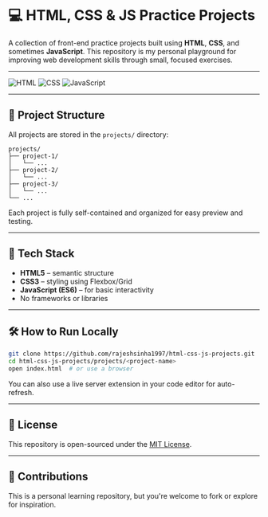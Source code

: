 # 💻 HTML, CSS & JS Practice Projects

A collection of front-end practice projects built using **HTML**, **CSS**, and sometimes **JavaScript**. This repository is my personal playground for improving web development skills through small, focused exercises.

---

![HTML](https://img.shields.io/badge/HTML-5-orange)
![CSS](https://img.shields.io/badge/CSS-3-blue)
![JavaScript](https://img.shields.io/badge/JavaScript-ES6-yellow)

---

## 📁 Project Structure

All projects are stored in the `projects/` directory:

```
projects/
├── project-1/
│   └── ...
├── project-2/
│   └── ...
├── project-3/
│   └── ...
└── ...
```

Each project is fully self-contained and organized for easy preview and testing.

---

## 🧰 Tech Stack

- **HTML5** – semantic structure
- **CSS3** – styling using Flexbox/Grid
- **JavaScript (ES6)** – for basic interactivity
- No frameworks or libraries

---

## 🛠️ How to Run Locally

```bash
git clone https://github.com/rajeshsinha1997/html-css-js-projects.git
cd html-css-js-projects/projects/<project-name>
open index.html  # or use a browser
```

You can also use a live server extension in your code editor for auto-refresh.

---

## 📄 License

This repository is open-sourced under the [MIT License](LICENSE).

---

## 🙌 Contributions

This is a personal learning repository, but you're welcome to fork or explore for inspiration.
